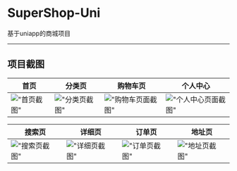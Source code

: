 # SuperShop-Uni
基于uniapp的商城项目
***
## 项目截图
|首页|分类页|购物车页|个人中心|
|--|---|---|---|
|!["首页截图"](https://images.gorojack.top/i/2024/02/21/65d5dfc9b2c32.jpg)|!["分类页截图"](https://images.gorojack.top/i/2024/02/21/65d5dfc930f86.jpg)|!["购物车页面截图"](https://images.gorojack.top/i/2024/04/02/660c0792dc6a5.jpg)|!["个人中心页面截图"](https://images.gorojack.top/i/2024/04/02/660c079188625.jpg)|

|搜索页|详细页|订单页|地址页|
|--|--|--|--|
|!["搜索页截图"](https://images.gorojack.top/i/2024/05/08/663b72d921464.png)|!["详细页截图"](https://images.gorojack.top/i/2024/05/08/663b72da27625.png)|!["订单页截图"](https://images.gorojack.top/i/2024/05/08/663b72d9b251e.png)|!["地址页截图"](https://images.gorojack.top/i/2024/05/08/663b72d965925.png)|